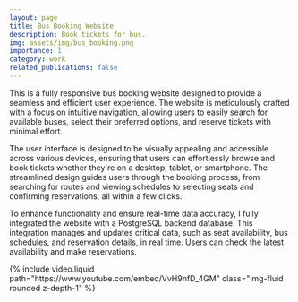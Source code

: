 ```yaml
---
layout: page
title: Bus Booking Website
description: Book tickets for bus.
img: assets/img/bus_booking.png
importance: 1
category: work
related_publications: false
---
```

This is a fully responsive bus booking website designed to provide a seamless and efficient user experience. The website is meticulously crafted with a focus on intuitive navigation, allowing users to easily search for available buses, select their preferred options, and reserve tickets with minimal effort.

The user interface is designed to be visually appealing and accessible across various devices, ensuring that users can effortlessly browse and book tickets whether they're on a desktop, tablet, or smartphone. The streamlined design guides users through the booking process, from searching for routes and viewing schedules to selecting seats and confirming reservations, all within a few clicks.

To enhance functionality and ensure real-time data accuracy, I fully integrated the website with a PostgreSQL backend database. This integration manages and updates critical data, such as seat availability, bus schedules, and reservation details, in real time. Users can check the latest availability and make reservations.

<div class="col-sm mt-3 mt-md-0">
        {% include video.liquid path="https://www.youtube.com/embed/VvH9nfD_4GM" class="img-fluid rounded z-depth-1" %}
</div>